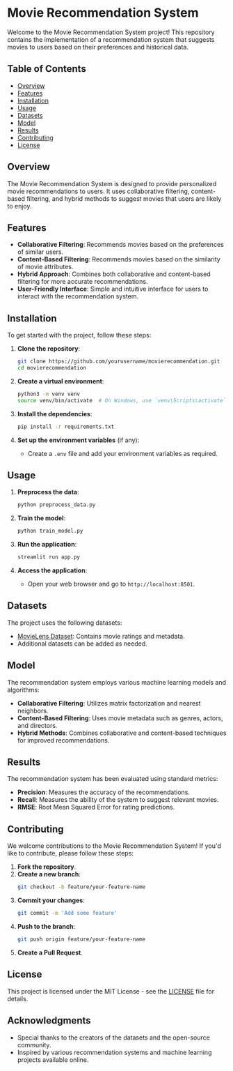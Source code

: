 # Movie Recommendation System

Welcome to the Movie Recommendation System project! This repository contains the implementation of a recommendation system that suggests movies to users based on their preferences and historical data.

## Table of Contents

- [Overview](#overview)
- [Features](#features)
- [Installation](#installation)
- [Usage](#usage)
- [Datasets](#datasets)
- [Model](#model)
- [Results](#results)
- [Contributing](#contributing)
- [License](#license)

## Overview

The Movie Recommendation System is designed to provide personalized movie recommendations to users. It uses collaborative filtering, content-based filtering, and hybrid methods to suggest movies that users are likely to enjoy.

## Features

- **Collaborative Filtering**: Recommends movies based on the preferences of similar users.
- **Content-Based Filtering**: Recommends movies based on the similarity of movie attributes.
- **Hybrid Approach**: Combines both collaborative and content-based filtering for more accurate recommendations.
- **User-Friendly Interface**: Simple and intuitive interface for users to interact with the recommendation system.

## Installation

To get started with the project, follow these steps:

1. **Clone the repository**:
    ```sh
    git clone https://github.com/yourusername/movierecommendation.git
    cd movierecommendation
    ```

2. **Create a virtual environment**:
    ```sh
    python3 -m venv venv
    source venv/bin/activate  # On Windows, use `venv\Scripts\activate`
    ```

3. **Install the dependencies**:
    ```sh
    pip install -r requirements.txt
    ```

4. **Set up the environment variables** (if any):
    - Create a `.env` file and add your environment variables as required.

## Usage

1. **Preprocess the data**:
    ```sh
    python preprocess_data.py
    ```

2. **Train the model**:
    ```sh
    python train_model.py
    ```

3. **Run the application**:
    ```sh
    streamlit run app.py
    ```

4. **Access the application**:
    - Open your web browser and go to `http://localhost:8501`.

## Datasets

The project uses the following datasets:
- [MovieLens Dataset](https://grouplens.org/datasets/movielens/): Contains movie ratings and metadata.
- Additional datasets can be added as needed.

## Model

The recommendation system employs various machine learning models and algorithms:
- **Collaborative Filtering**: Utilizes matrix factorization and nearest neighbors.
- **Content-Based Filtering**: Uses movie metadata such as genres, actors, and directors.
- **Hybrid Methods**: Combines collaborative and content-based techniques for improved recommendations.

## Results

The recommendation system has been evaluated using standard metrics:
- **Precision**: Measures the accuracy of the recommendations.
- **Recall**: Measures the ability of the system to suggest relevant movies.
- **RMSE**: Root Mean Squared Error for rating predictions.

## Contributing

We welcome contributions to the Movie Recommendation System! If you'd like to contribute, please follow these steps:

1. **Fork the repository**.
2. **Create a new branch**:
    ```sh
    git checkout -b feature/your-feature-name
    ```
3. **Commit your changes**:
    ```sh
    git commit -m 'Add some feature'
    ```
4. **Push to the branch**:
    ```sh
    git push origin feature/your-feature-name
    ```
5. **Create a Pull Request**.

## License

This project is licensed under the MIT License - see the [LICENSE](LICENSE) file for details.

## Acknowledgments

- Special thanks to the creators of the datasets and the open-source community.
- Inspired by various recommendation systems and machine learning projects available online.
